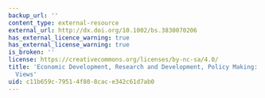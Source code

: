 ```yaml
---
backup_url: ''
content_type: external-resource
external_url: http://dx.doi.org/10.1002/bs.3830070206
has_external_licence_warning: true
has_external_license_warning: true
is_broken: ''
license: https://creativecommons.org/licenses/by-nc-sa/4.0/
title: 'Economic Development, Research and Development, Policy Making: Some Converging
  Views'
uid: c11b659c-7951-4f80-8cac-e342c61d7ab0
---
```

